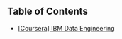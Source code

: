 ## Table of Contents
<!-- TOC -->
  * [[Coursera] IBM Data Engineering](%5BCoursera%5D%20IBM%20Data%20Engineering)
<!-- TOC -->

